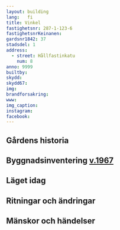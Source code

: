 ```yaml
---
layout: building
lang:   fi
title: Vinkel
fastighetsnr: 287-1-123-6
fastighetsnrKeinanen:
gardsnr1842: 37
stadsdel: 1
address:
  - street: Hållfastinkatu
    num: 8
anno: 9999
builtby:
skydd:
skydd67:
img:
brandforsakring:
www:
img_caption:
instagram:
facebook:
---
```


## Gårdens historia

## Byggnadsinventering <a href="/sources/keinanen_karki.pdf">v.1967</a>

## Läget idag

## Ritningar och ändringar

## Mänskor och händelser
